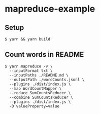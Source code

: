 # mapreduce-example

## Setup

```console
$ yarn && yarn build
```

## Count words in README

```console
$ yarn mapreduce -v \
  --inputFormat txt \
  --inputPaths ./README.md \
  --outputPath ./wordCounts.jsonl \
  --plugins ./dist/index.js \
  --map WordCountMapper \
  --reduce SumCountsReducer \
  --combine SumCountsReducer \
  --plugins ./dist/index.js \
  -D valueProperty=value
```
